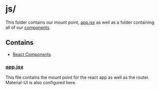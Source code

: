# js/

This folder contains our mount point, [app.jsx](app.jsx) as well as a folder containing all of our [components](components).

## Contains

* [React Components](components)

### [app.jsx](app.jsx)
This file contains the mount point for the react app as well as the router. Material-UI is also configured here.
